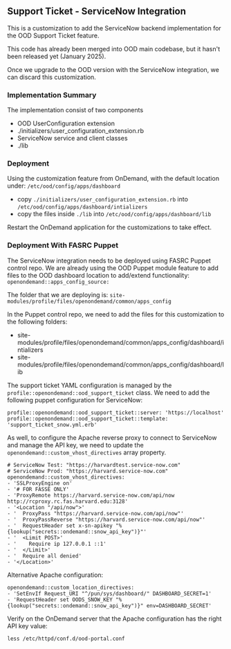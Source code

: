 ## Support Ticket - ServiceNow Integration
This is a customization to add the ServiceNow backend implementation for the OOD Support Ticket feature.

This code has already been merged into OOD main codebase, but it hasn't been released yet (January 2025).

Once we upgrade to the OOD version with the ServiceNow integration, we can discard this customization.

### Implementation Summary
The implementation consist of two components
- OOD UserConfiguration extension
- ./initializers/user_configuration_extension.rb
- ServiceNow service and client classes
- ./lib

### Deployment
Using the customization feature from OnDemand, with the default location under: `/etc/ood/config/apps/dashboard`
- copy `./initializers/user_configuration_extension.rb` into `/etc/ood/config/apps/dashboard/intializers`
- copy the files inside `./lib` into `/etc/ood/config/apps/dashboard/lib`

Restart the OnDemand application for the customizations to take effect.

### Deployment With FASRC Puppet
The ServiceNow integration needs to be deployed using FASRC Puppet control repo. We are already using the OOD Puppet module feature to add files to the OOD dashboard location to add/extend functionality:
`openondemand::apps_config_source:`

The folder that we are deploying is: `site-modules/profile/files/openondemand/common/apps_config`

In the Puppet control repo, we need to add the files for this customization to the following folders:
- site-modules/profile/files/openondemand/common/apps_config/dashboard/intializers
- site-modules/profile/files/openondemand/common/apps_config/dashboard/lib

The support ticket YAML configuration is managed by the `profile::openondemand::ood_support_ticket` class.
We need to add the following puppet configuration for ServiceNow:
```
profile::openondemand::ood_support_ticket::server: 'https://localhost'
profile::openondemand::ood_support_ticket::template: 'support_ticket_snow.yml.erb'
```

As well, to configure the Apache reverse proxy to connect to ServiceNow and manage the API key, we need to update the `openondemand::custom_vhost_directives` array property.

```
# ServiceNow Test: "https://harvardtest.service-now.com"
# ServiceNow Prod: "https://harvard.service-now.com"
openondemand::custom_vhost_directives:
- 'SSLProxyEngine on'
- '# FOR FASSE ONLY'
- 'ProxyRemote https://harvard.service-now.com/api/now http://rcproxy.rc.fas.harvard.edu:3128'
- '<Location "/api/now">'
- '  ProxyPass "https://harvard.service-now.com/api/now"'
- '  ProxyPassReverse "https://harvard.service-now.com/api/now"'
- '  RequestHeader set x-sn-apikey "%{lookup("secrets::ondemand::snow_api_key")}"'
- '  <Limit POST>'
- '    Require ip 127.0.0.1 ::1'
- '  </Limit>'
- '  Require all denied'
- '</Location>'
```

Alternative Apache configuration:
```
openondemand::custom_location_directives:
- 'SetEnvIf Request_URI "^/pun/sys/dashboard/" DASHBOARD_SECRET=1'
- 'RequestHeader set OODS_SNOW_KEY "%{lookup("secrets::ondemand::snow_api_key")}" env=DASHBOARD_SECRET'
```

Verify on the OnDemand server that the Apache configuration has the right API key value:
```
less /etc/httpd/conf.d/ood-portal.conf
```